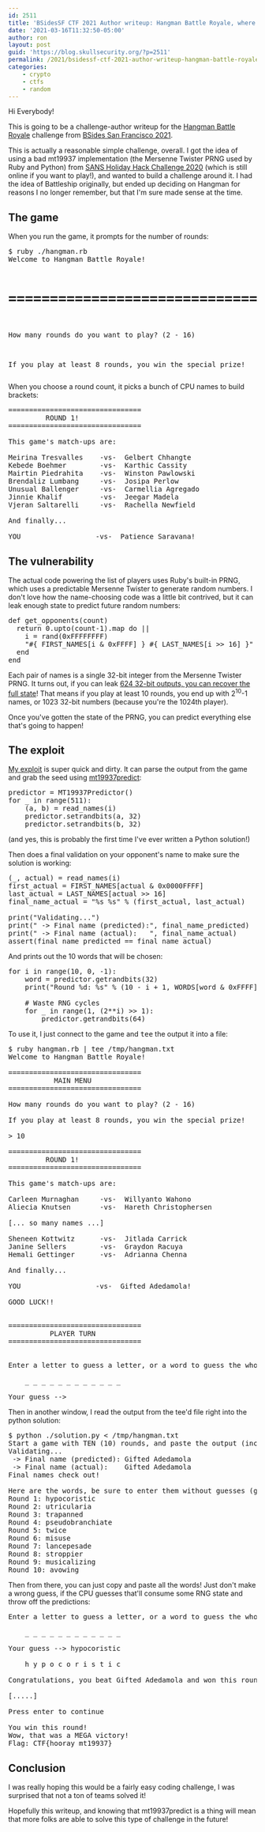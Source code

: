 ```yaml
---
id: 2511
title: 'BSidesSF CTF 2021 Author writeup: Hangman Battle Royale, where you defeat 1023 AI players!'
date: '2021-03-16T11:32:50-05:00'
author: ron
layout: post
guid: 'https://blog.skullsecurity.org/?p=2511'
permalink: /2021/bsidessf-ctf-2021-author-writeup-hangman-battle-royale-where-you-defeat-1023-ai-players
categories:
    - crypto
    - ctfs
    - random
---
```


Hi Everybody!

This is going to be a challenge-author writeup for the <a href="https://github.com/BSidesSF/ctf-2021-release/tree/main/hangman-battle-royale">Hangman Battle Royale</a> challenge from <a href="https://ctftime.org/event/1299">BSides San Francisco 2021</a>.

This is actually a reasonable simple challenge, overall. I got the idea of using a bad mt19937 implementation (the Mersenne Twister PRNG used by Ruby and Python) from <a href="https://holidayhackchallenge.com/2020/">SANS Holiday Hack Challenge 2020</a> (which is still online if you want to play!), and wanted to build a challenge around it. I had the idea of Battleship originally, but ended up deciding on Hangman for reasons I no longer remember, but that I'm sure made sense at the time.
<!--more-->
<h2>The game</h2>
When you run the game, it prompts for the number of rounds:
<pre>$ ruby ./hangman.rb
Welcome to Hangman Battle Royale!

================================
           MAIN MENU
================================

How many rounds do you want to play? (2 - 16)

If you play at least 8 rounds, you win the special prize!
</pre>
When you choose a round count, it picks a bunch of CPU names to build brackets:
<pre>================================
         ROUND 1!
================================

This game's match-ups are:

Meirina Tresvalles    -vs-  Gelbert Chhangte
Kebede Boehmer        -vs-  Karthic Cassity
Mairtin Piedrahita    -vs-  Winston Pawlowski
Brendaliz Lumbang     -vs-  Josipa Perlow
Unusual Ballenger     -vs-  Carmellia Agregado
Jinnie Khalif         -vs-  Jeegar Madela
Vjeran Saltarelli     -vs-  Rachella Newfield

And finally...

YOU                  -vs-  Patience Saravana!
</pre>
<h2>The vulnerability</h2>
The actual code powering the list of players uses Ruby's built-in PRNG, which uses a predictable Mersenne Twister to generate random numbers. I don't love how the name-choosing code was a little bit contrived, but it can leak enough state to predict future random numbers:
<pre>def get_opponents(count)
  return 0.upto(count-1).map do ||
    i = rand(0xFFFFFFFF)
    "#{ FIRST_NAMES[i &amp; 0xFFFF] } #{ LAST_NAMES[i &gt;&gt; 16] }"
  end
end
</pre>
Each pair of names is a single 32-bit integer from the Mersenne Twister PRNG. It turns out, if you can leak <a href="https://github.com/kmyk/mersenne-twister-predictor">624 32-bit outputs, you can recover the full state</a>! That means if you play at least 10 rounds, you end up with 2<sup>10</sup>-1 names, or 1023 32-bit numbers (because you're the 1024th player).

Once you've gotten the state of the PRNG, you can predict everything else that's going to happen!
<h2>The exploit</h2>
<a href="https://github.com/BSidesSF/ctf-2021-release/blob/main/hangman-battle-royale/solution/solution.py">My exploit</a> is super quick and dirty. It can parse the output from the game and grab the seed using <a href="https://github.com/kmyk/mersenne-twister-predictor">mt19937predict</a>:
<pre>predictor = MT19937Predictor()
for _ in range(511):
    (a, b) = read_names(i)
    predictor.setrandbits(a, 32)
    predictor.setrandbits(b, 32)
</pre>
(and yes, this is probably the first time I've ever written a Python solution!)

Then does a final validation on your opponent's name to make sure the solution is working:
<pre>(_, actual) = read_names(i)
first_actual = FIRST_NAMES[actual &amp; 0x0000FFFF]
last_actual = LAST_NAMES[actual &gt;&gt; 16]
final_name_actual = "%s %s" % (first_actual, last_actual)

print("Validating...")
print(" -&gt; Final name (predicted):", final_name_predicted)
print(" -&gt; Final name (actual):   ", final_name_actual)
assert(final_name_predicted == final_name_actual)
</pre>
And prints out the 10 words that will be chosen:
<pre>for i in range(10, 0, -1):
    word = predictor.getrandbits(32)
    print("Round %d: %s" % (10 - i + 1, WORDS[word &amp; 0xFFFF]))

    # Waste RNG cycles
    for _ in range(1, (2**i) &gt;&gt; 1):
        predictor.getrandbits(64)
</pre>
To use it, I just connect to the game and <tt>tee</tt> the output it into a file:
<pre>$ ruby hangman.rb | tee /tmp/hangman.txt
Welcome to Hangman Battle Royale!

================================
           MAIN MENU
================================

How many rounds do you want to play? (2 - 16)

If you play at least 8 rounds, you win the special prize!

&gt; 10

================================
         ROUND 1!
================================

This game's match-ups are:

Carleen Murnaghan     -vs-  Willyanto Wahono
Aliecia Knutsen       -vs-  Hareth Christophersen

[... so many names ...]

Sheneen Kottwitz      -vs-  Jitlada Carrick
Janine Sellers        -vs-  Graydon Racuya
Hemali Gettinger      -vs-  Adrianna Chenna

And finally...

YOU                  -vs-  Gifted Adedamola!

GOOD LUCK!!


================================
          PLAYER TURN
================================


Enter a letter to guess a letter, or a word to guess the whole thing:

    _ _ _ _ _ _ _ _ _ _ _ _

Your guess --&gt;
</pre>
Then in another window, I read the output from the tee'd file right into the python solution:
<pre>$ python ./solution.py &lt; /tmp/hangman.txt
Start a game with TEN (10) rounds, and paste the output (including player map-ups) here!
Validating...
 -&gt; Final name (predicted): Gifted Adedamola
 -&gt; Final name (actual):    Gifted Adedamola
Final names check out!

Here are the words, be sure to enter them without guesses (guesses consume random cycles):
Round 1: hypocoristic
Round 2: utricularia
Round 3: trapanned
Round 4: pseudobranchiate
Round 5: twice
Round 6: misuse
Round 7: lancepesade
Round 8: stroppier
Round 9: musicalizing
Round 10: avowing
</pre>
Then from there, you can just copy and paste all the words! Just don't make a wrong guess, if the CPU guesses that'll consume some RNG state and throw off the predictions:
<pre>Enter a letter to guess a letter, or a word to guess the whole thing:

    _ _ _ _ _ _ _ _ _ _ _ _

Your guess --&gt; hypocoristic

    h y p o c o r i s t i c

Congratulations, you beat Gifted Adedamola and won this round! Let's see how the others did!

[.....]

Press enter to continue

You win this round!
Wow, that was a MEGA victory!
Flag: CTF{hooray_mt19937}
</pre>
<h2>Conclusion</h2>
I was really hoping this would be a fairly easy coding challenge, I was surprised that not a ton of teams solved it!

Hopefully this writeup, and knowing that mt19937predict is a thing will mean that more folks are able to solve this type of challenge in the future!